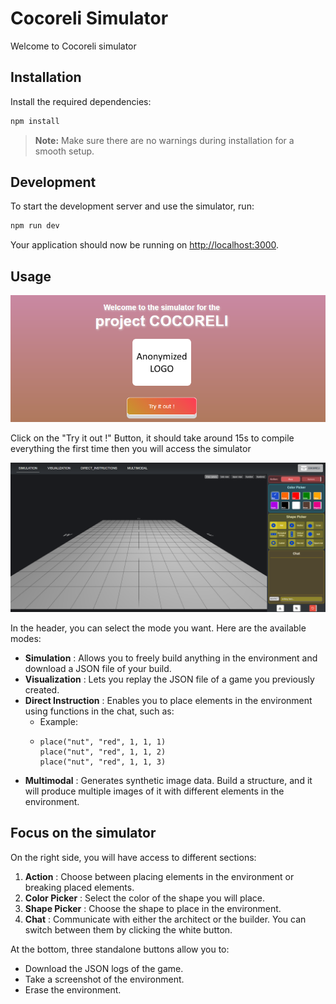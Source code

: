 # Cocoreli Simulator

Welcome to Cocoreli simulator

## Installation


Install the required dependencies:

```bash
npm install
```

> **Note:** Make sure there are no warnings during installation for a smooth setup.

## Development

To start the development server and use the simulator, run:

```bash
npm run dev
```

Your application should now be running on [http://localhost:3000](http://localhost:3000).

## Usage

![1739713001628](image/README/1739713001628.png)

Click on the "Try it out !" Button, it should take around 15s to compile everything the first time then you will access the simulator

![1739713569742](image/README/1739713569742.png)

In the header, you can select the mode you want. Here are the available modes:

* **Simulation** : Allows you to freely build anything in the environment and download a JSON file of your build.
* **Visualization** : Lets you replay the JSON file of a game you previously created.
* **Direct Instruction** : Enables you to place elements in the environment using functions in the chat, such as:
  * Example:
  * ```
    place("nut", "red", 1, 1, 1)
    place("nut", "red", 1, 1, 2)
    place("nut", "red", 1, 1, 3)
    ```


- **Multimodal** : Generates synthetic image data. Build a structure, and it will produce multiple images of it with different elements in the environment.

## Focus on the simulator

On the right side, you will have access to different sections:

1. **Action** : Choose between placing elements in the environment or breaking placed elements.
2. **Color Picker** : Select the color of the shape you will place.
3. **Shape Picker** : Choose the shape to place in the environment.
4. **Chat** : Communicate with either the architect or the builder. You can switch between them by clicking the white button.

At the bottom, three standalone buttons allow you to:

* Download the JSON logs of the game.
* Take a screenshot of the environment.
* Erase the environment.

